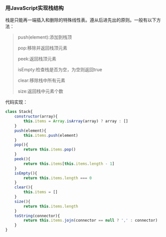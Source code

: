 ### 用JavaScript实现栈结构

栈是只能再一端插入和删除的特殊线性表。遵从后进先出的原则。一般有以下方法：

> push(element):添加到栈顶
>
> pop:移除并返回栈顶元素
>
> peek:返回栈顶元素
>
> isEmpty:检查栈是否为空，为空则返回true
>
> clear:移除栈中所有元素
>
> size:返回栈中元素个数

代码实现：

```javascript
class Stack{
    constructor(array){
        this.items = Array.isArray(array) ? array : []
    }
    push(element){
        this.items.push(element)
    }
    pop(){
        return this.items.pop()
    }
    peek(){
        return this.items[this.items.length - 1]
    }
    isEmpty(){
        return this.items.length === 0 
    }
    clear(){
        this.items = []
    }
    size(){
        return this.items.length
    }
    toString(connector){
        return this.items.jojn(connector == null ? ',' : connector)
    }
}             
```



